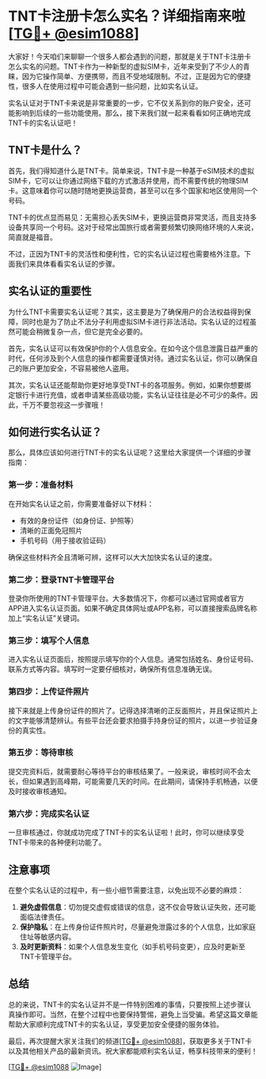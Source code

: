# TNT卡注册卡怎么实名？详细指南来啦[[TG💪+ @esim1088](https://t.me/s/esim1088)]

大家好！今天咱们来聊聊一个很多人都会遇到的问题，那就是关于TNT卡注册卡怎么实名的问题。TNT卡作为一种新型的虚拟SIM卡，近年来受到了不少人的青睐，因为它操作简单、方便携带，而且不受地域限制。不过，正是因为它的便捷性，很多人在使用过程中可能会遇到一些问题，比如实名认证。

实名认证对于TNT卡来说是非常重要的一步，它不仅关系到你的账户安全，还可能影响到后续的一些功能使用。那么，接下来我们就一起来看看如何正确地完成TNT卡的实名认证吧！

## TNT卡是什么？

首先，我们得知道什么是TNT卡。简单来说，TNT卡是一种基于eSIM技术的虚拟SIM卡，它可以让你通过网络下载的方式激活并使用，而不需要传统的物理SIM卡。这意味着你可以随时随地更换运营商，甚至可以在多个国家和地区使用同一个号码。

TNT卡的优点显而易见：无需担心丢失SIM卡，更换运营商非常灵活，而且支持多设备共享同一个号码。这对于经常出国旅行或者需要频繁切换网络环境的人来说，简直就是福音。

不过，正因为TNT卡的灵活性和便利性，它的实名认证过程也需要格外注意。下面我们来具体看看实名认证的步骤。

## 实名认证的重要性

为什么TNT卡需要实名认证呢？其实，这主要是为了确保用户的合法权益得到保障，同时也是为了防止不法分子利用虚拟SIM卡进行非法活动。实名认证的过程虽然可能会稍微复杂一点，但它是完全必要的。

首先，实名认证可以有效保护你的个人信息安全。在如今这个信息泄露日益严重的时代，任何涉及到个人信息的操作都需要谨慎对待。通过实名认证，你可以确保自己的账户更加安全，不容易被他人盗用。

其次，实名认证还能帮助你更好地享受TNT卡的各项服务。例如，如果你想要绑定银行卡进行充值，或者申请某些高级功能，实名认证往往是必不可少的条件。因此，千万不要忽视这一步骤哦！

## 如何进行实名认证？

那么，具体应该如何进行TNT卡的实名认证呢？这里给大家提供一个详细的步骤指南：

### 第一步：准备材料

在开始实名认证之前，你需要准备好以下材料：

- 有效的身份证件（如身份证、护照等）
- 清晰的正面免冠照片
- 手机号码（用于接收验证码）

确保这些材料齐全且清晰可辨，这样可以大大加快实名认证的速度。

### 第二步：登录TNT卡管理平台

登录你所使用的TNT卡管理平台。大多数情况下，你都可以通过官网或者官方APP进入实名认证页面。如果不确定具体网址或APP名称，可以直接搜索品牌名称加上“实名认证”关键词。

### 第三步：填写个人信息

进入实名认证页面后，按照提示填写你的个人信息。通常包括姓名、身份证号码、联系方式等内容。填写时一定要仔细核对，确保所有信息准确无误。

### 第四步：上传证件照片

接下来就是上传身份证件的照片了。记得选择清晰的正反面照片，并且保证照片上的文字能够清楚辨认。有些平台还会要求拍摄手持身份证的照片，以进一步验证身份的真实性。

### 第五步：等待审核

提交完资料后，就需要耐心等待平台的审核结果了。一般来说，审核时间不会太长，但如果遇到高峰期，可能需要几天的时间。在此期间，请保持手机畅通，以便及时接收审核通知。

### 第六步：完成实名认证

一旦审核通过，你就成功完成了TNT卡的实名认证啦！此时，你可以继续享受TNT卡带来的各种便利功能了。

## 注意事项

在整个实名认证的过程中，有一些小细节需要注意，以免出现不必要的麻烦：

1. **避免虚假信息**：切勿提交虚假或错误的信息，这不仅会导致认证失败，还可能面临法律责任。
2. **保护隐私**：在上传身份证件照片时，尽量避免泄露过多的个人信息，比如家庭住址等敏感内容。
3. **及时更新资料**：如果个人信息发生变化（如手机号码变更），应及时更新至TNT卡管理平台。

## 总结

总的来说，TNT卡的实名认证并不是一件特别困难的事情，只要按照上述步骤认真操作即可。当然，在整个过程中也要保持警惕，避免上当受骗。希望这篇文章能帮助大家顺利完成TNT卡的实名认证，享受更加安全便捷的服务体验。

最后，再次提醒大家关注我们的频道[[TG💪+ @esim1088](https://t.me/s/esim1088)]，获取更多关于TNT卡以及其他相关产品的最新资讯。祝大家都能顺利实名认证，畅享科技带来的便利！

[[TG💪+ @esim1088](https://t.me/s/esim1088) ![Image](https://i.postimg.cc/4NQfJmqS/Snipaste-2025-05-13-00-14-12.png)]
